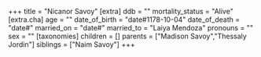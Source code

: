 +++
title = "Nicanor Savoy"
[extra]
ddb = ""
mortality_status = "Alive"
[extra.cha]
age = ""
date_of_birth = "date#1178-10-04"
date_of_death = "date#"
married_on = "date#"
married_to = "Laiya Mendoza"
pronouns = ""
sex = ""
[taxonomies]
children = []
parents = ["Madison Savoy","Thessaly Jordin"]
siblings = ["Naim Savoy"]
+++

